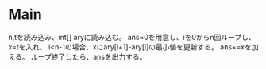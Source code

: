# Main
n,tを読み込み、int[] aryに読み込む。
ans=0を用意し、iを0からn回ループし、x=tを入れ、
i<n-1の場合、xにary[i+1]-ary[i]の最小値を更新する。
ans+=xを加える。
ループ終了したら、ansを出力する。
